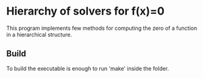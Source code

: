 # Hierarchy of solvers for f(x)=0

This program implements few methods for computing the zero of a function in a hierarchical structure.

## Build 

To build the executable is enough to run 'make' inside the folder.
